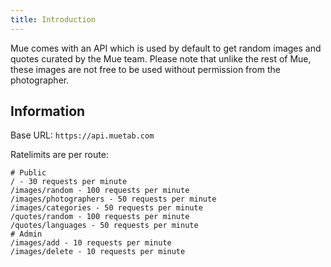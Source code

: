 ```yaml
---
title: Introduction
---
```


Mue comes with an API which is used by default to get random images and quotes curated by the Mue team. Please note that unlike the rest of Mue, these images are not free to be used without permission
from the photographer.

## Information

Base URL: `https://api.muetab.com`

Ratelimits are per route:

```
# Public
/ - 30 requests per minute
/images/random - 100 requests per minute
/images/photographers - 50 requests per minute
/images/categories - 50 requests per minute
/quotes/random - 100 requests per minute
/quotes/languages - 50 requests per minute
# Admin
/images/add - 10 requests per minute
/images/delete - 10 requests per minute
```
